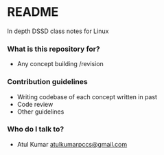 # README #

In depth DSSD class notes for Linux

### What is this repository for? ###

* Any concept building /revision

### Contribution guidelines ###

* Writing codebase of each concept written in past
* Code review
* Other guidelines

### Who do I talk to? ###

* Atul Kumar   <atulkumarpccs@gmail.com>
